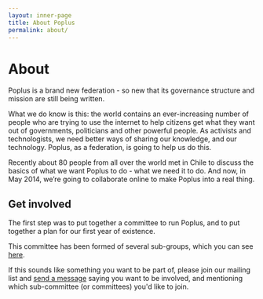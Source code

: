 ```yaml
---
layout: inner-page
title: About Poplus
permalink: about/
---
```

# About
Poplus is a brand new federation - so new that its governance structure and mission are still being written.

What we do know is this: the world contains an ever-increasing number of people who are trying to use the internet to help citizens get what they want out of governments, politicians and other powerful people. As activists and technologists, we need better ways of sharing our knowledge, and our technology. Poplus, as a federation, is going to help us do this.

Recently about 80 people from all over the world met in Chile to discuss the basics of what we want Poplus to do - what we need it to do. And now, in May 2014, we’re going to collaborate online to make Poplus into a real thing.

## Get involved
The first step was to put together a committee to run Poplus, and to put together a plan for our first year of existence. 

This committee has been formed of several sub-groups, which you can see [here](http://poplus.org/posts/santiago-conference-2014/).

If this sounds like something you want to be part of, please join our mailing list and [send a message](https://groups.google.com/forum/#!forum/poplus) saying you want to be involved, and mentioning which sub-committee (or committees) you'd like to join.
